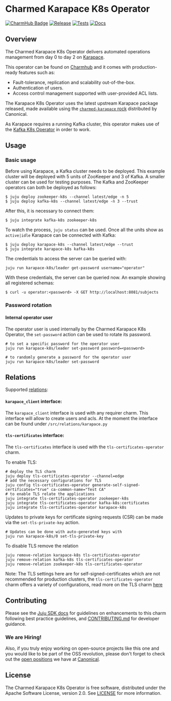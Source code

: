# Charmed Karapace K8s Operator

[![CharmHub Badge](https://charmhub.io/karapace-k8s/badge.svg)](https://charmhub.io/karapace-k8s)
[![Release](https://github.com/canonical/karapace-k8s-operator/actions/workflows/release.yaml/badge.svg)](https://github.com/canonical/karapace-k8s-operator/actions/workflows/release.yaml)
[![Tests](https://github.com/canonical/karapace-k8s-operator/actions/workflows/ci.yaml/badge.svg?branch=main)](https://github.com/canonical/karapace-k8s-operator/actions/workflows/ci.yaml?query=branch%3Amain)
[![Docs](https://github.com/canonical/karapace-k8s-operator/actions/workflows/sync_docs.yaml/badge.svg)](https://github.com/canonical/karapace-k8s-operator/actions/workflows/sync_docs.yaml)

## Overview

The Charmed Karapace K8s Operator delivers automated operations management from day 0 to day 2 on [Karapace](https://www.karapace.io/).

This operator can be found on [Charmhub](https://charmhub.io/karapace) and it comes with production-ready features such as:
- Fault-tolerance, replication and scalability out-of-the-box.
- Authentication of users.
- Access control management supported with user-provided ACL lists.

The Karapace K8s Operator uses the latest upstream Karapace package released, made available using the [`charmed-karapace` rock](https://github.com/canonical/charmed-karapace-rock) distributed by Canonical.

As Karapace requires a running Kafka cluster, this operator makes use of the [Kafka K8s Operator](https://github.com/canonical/kafka-k8s-operator) in order to work.


## Usage

### Basic usage

Before using Karapace, a Kafka cluster needs to be deployed. This example cluster will be deployed with 5 units of ZooKeeper and 3 of Kafka. A smaller cluster can be used for testing purposes. The Kafka and ZooKeeper operators can both be deployed as follows:
```shell
$ juju deploy zookeeper-k8s --channel latest/edge -n 5
$ juju deploy kafka-k8s --channel latest/edge -n 3 --trust
```

After this, it is necessary to connect them:
```shell
$ juju integrate kafka-k8s zookeeper-k8s
```

To watch the process, `juju status` can be used. Once all the units show as `active|idle` Karapace can be connected with Kafka:

```shell
$ juju deploy karapace-k8s --channel latest/edge --trust
$ juju integrate karapace-k8s kafka-k8s
```

The credentials to access the server can be queried with:
```shell
juju run karapace-k8s/leader get-password username="operator"
```

With these credentials, the server can be queried now. An example showing all registered schemas:
```shell
$ curl -u operator:<password> -X GET http://localhost:8081/subjects
```

### Password rotation
#### Internal operator user
The operator user is used internally by the Charmed Karapace K8s Operator, the `set-password` action can be used to rotate its password.
```shell
# to set a specific password for the operator user
juju run karapace-k8s/leader set-password password=<password>

# to randomly generate a password for the operator user
juju run karapace-k8s/leader set-password
```

## Relations

Supported [relations](https://juju.is/docs/olm/relations):

#### `karapace_client` interface:

The `karapace_client` interface is used with any requirer charm. This interface will allow to create users and acls. At the moment the interface can be found under `/src/relations/karapace.py`

#### `tls-certificates` interface:

The `tls-certificates` interface is used with the `tls-certificates-operator` charm.

To enable TLS:

```shell
# deploy the TLS charm
juju deploy tls-certificates-operator --channel=edge
# add the necessary configurations for TLS
juju config tls-certificates-operator generate-self-signed-certificates="true" ca-common-name="Test CA"
# to enable TLS relate the applications
juju integrate tls-certificates-operator zookeeper-k8s
juju integrate tls-certificates-operator kafka-k8s:certificates
juju integrate tls-certificates-operator karapace-k8s
```

Updates to private keys for certificate signing requests (CSR) can be made via the `set-tls-private-key` action.
```shell
# Updates can be done with auto-generated keys with
juju run karapace-k8s/0 set-tls-private-key
```

To disable TLS remove the relation
```shell
juju remove-relation karapace-k8s tls-certificates-operator
juju remove-relation kafka-k8s tls-certificates-operator
juju remove-relation zookeeper-k8s tls-certificates-operator
```

Note: The TLS settings here are for self-signed-certificates which are not recommended for production clusters, the `tls-certificates-operator` charm offers a variety of configurations, read more on the TLS charm [here](https://charmhub.io/tls-certificates-operator)


## Contributing

Please see the [Juju SDK docs](https://juju.is/docs/sdk) for guidelines on enhancements to this charm following best practice guidelines, and [CONTRIBUTING.md](https://github.com/canonical/karapace-k8s-operator/blob/main/CONTRIBUTING.md) for developer guidance. 

### We are Hiring!

Also, if you truly enjoy working on open-source projects like this one and you would like to be part of the OSS revolution, please don't forget to check out the [open positions](https://canonical.com/careers/all) we have at [Canonical](https://canonical.com/). 

## License
The Charmed Karapace K8s Operator is free software, distributed under the Apache Software License, version 2.0. See [LICENSE](https://github.com/canonical/karapace-k8s-operator/blob/main/LICENSE) for more information.
